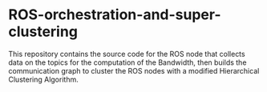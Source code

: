 # ROS-orchestration-and-super-clustering
This repository contains the source code for the ROS node that collects data on the topics for the computation of the Bandwidth, then builds the communication graph to cluster the ROS nodes with a modified Hierarchical Clustering Algorithm.
